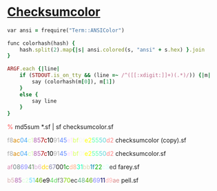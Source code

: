 [1]: https://rosettacode.org/wiki/Checksumcolor

# [Checksumcolor][1]

```ruby
var ansi = frequire("Term::ANSIColor")
 
func colorhash(hash) {
    hash.split(2).map{|s| ansi.colored(s, "ansi" + s.hex) }.join
}
 
ARGF.each {|line|
    if (STDOUT.is_on_tty && (line =~ /^([[:xdigit:]]+)(.*)/)) {|m|
        say (colorhash(m[0]), m[1])
    }
    else {
        say line
    }
}
```


<font color="#FF5252">% </font>md5sum \*.sf | sf checksumcolor.sf


<font color="#A8A8A8">f8</font><font color="#D78700">ac</font><font color="#42A5F5">04</font><font color="#D7FFAF">c1</font><font color="#AF5FAF">85</font><font color="#AF0000">7c</font><font color="#000000">10</font><font color="#AFAFAF">91</font><font color="#5F87FF">45</font><font color="#FFD7FF">e1</font><font color="#D7FF5F">bf</font><font color="#F5F5F5">0f</font><font color="#FFFF00">e2</font><font color="#5FFFAF">55</font><font color="#5FD7D7">50</font><font color="#FF8787">d2</font> checksumcolor (copy).sf


<font color="#A8A8A8">f8</font><font color="#D78700">ac</font><font color="#42A5F5">04</font><font color="#D7FFAF">c1</font><font color="#AF5FAF">85</font><font color="#AF0000">7c</font><font color="#000000">10</font><font color="#AFAFAF">91</font><font color="#5F87FF">45</font><font color="#FFD7FF">e1</font><font color="#D7FF5F">bf</font><font color="#F5F5F5">0f</font><font color="#FFFF00">e2</font><font color="#5FFFAF">55</font><font color="#5FD7D7">50</font><font color="#FF8787">d2</font> checksumcolor.sf


<font color="#D787AF">af</font><font color="#708284">08</font><font color="#8787FF">69</font><font color="#5F875F">41</font><font color="#D7AFD7">b6</font><font color="#FFD700">dc</font><font color="#8787AF">67</font><font color="#252525">00</font><font color="#008700">1c</font><font color="#FFAF87">d8</font><font color="#00FFAF">31</font><font color="#D7D7AF">bb</font><font color="#0087AF">1f</font><font color="#00AF00">22</font><font color="#D7FFFF">c3</font><font color="#3A3A3A">ed</font> farey.sf


<font color="#D7AFAF">b5</font><font color="#AF5FAF">85</font><font color="#D7FFD7">c2</font><font color="#5FD7FF">51</font><font color="#5FAF00">46</font><font color="#121212">e9</font><font color="#5FD75F">4d</font><font color="#767676">f3</font><font color="#87D700">70</font><font color="#303030">ec</font><font color="#5FAF87">48</font><font color="#5FAF00">46</font><font color="#8787FF">69</font><font color="#00005F">11</font><font color="#FFAFAF">d9</font><font color="#D78787">ae</font> pell.sf
